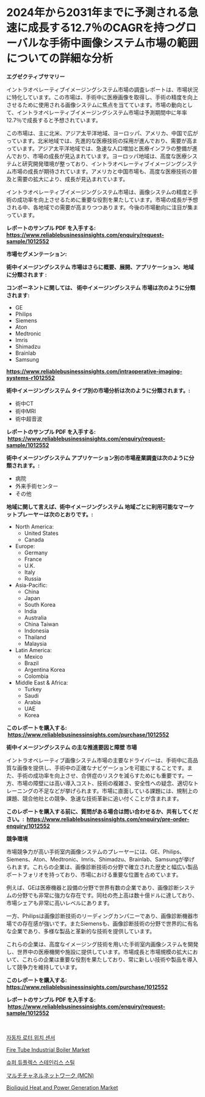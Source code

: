 <p><h1>2024年から2031年までに予測される急速に成長する12.7％のCAGRを持つグローバルな手術中画像システム市場の範囲についての詳細な分析</h1></p><p><strong>エグゼクティブサマリー</strong></p>
<p><p>イントラオペレーティブイメージングシステム市場の調査レポートは、市場状況に特化しています。この市場は、手術中に医療画像を取得し、手術の精度を向上させるために使用される画像システムに焦点を当てています。市場の動向として、イントラオペレーティブイメージングシステム市場は予測期間中に年率12.7％で成長すると予想されています。</p><p>この市場は、主に北米、アジア太平洋地域、ヨーロッパ、アメリカ、中国で広がっています。北米地域では、先進的な医療技術の採用が進んでおり、需要が高まっています。アジア太平洋地域では、急速な人口増加と医療インフラの整備が進んでおり、市場の成長が見込まれています。ヨーロッパ地域は、高度な医療システムと研究開発環境が整っており、イントラオペレーティブイメージングシステム市場の成長が期待されています。アメリカと中国市場も、高度な医療技術の普及と需要の拡大により、成長が見込まれています。</p><p>イントラオペレーティブイメージングシステム市場は、画像システムの精度と手術の成功率を向上させるために重要な役割を果たしています。市場の成長が予想される中、各地域での需要が高まりつつあります。今後の市場動向に注目が集まっています。</p></p>
<p><strong>レポートのサンプル PDF を入手する: <a href="https://www.reliablebusinessinsights.com/enquiry/request-sample/1012552">https://www.reliablebusinessinsights.com/enquiry/request-sample/1012552</a></strong></p>
<p><strong>市場セグメンテーション:</strong></p>
<p><strong> 術中イメージングシステム 市場はさらに概要、展開、アプリケーション、地域に分類されます :</strong></p>
<p><strong>コンポーネントに関しては、 術中イメージングシステム 市場は次のように分類されます: &nbsp;</strong></p>
<p><ul><li>GE</li><li>Philips</li><li>Siemens</li><li>Aton</li><li>Medtronic</li><li>Imris</li><li>Shimadzu</li><li>Brainlab</li><li>Samsung</li></ul></p>
<p><strong><a href="https://www.reliablebusinessinsights.com/intraoperative-imaging-systems-r1012552">https://www.reliablebusinessinsights.com/intraoperative-imaging-systems-r1012552</a></strong></p>
<p><strong> 術中イメージングシステム タイプ別の市場分析は次のように分類されます。:</strong></p>
<p><ul><li>術中CT</li><li>術中MRI</li><li>術中超音波</li></ul></p>
<p><strong>レポートのサンプル PDF を入手する: &nbsp;<a href="https://www.reliablebusinessinsights.com/enquiry/request-sample/1012552">https://www.reliablebusinessinsights.com/enquiry/request-sample/1012552</a></strong></p>
<p><strong> 術中イメージングシステム アプリケーション別の市場産業調査は次のように分類されます。:</strong></p>
<p><ul><li>病院</li><li>外来手術センター</li><li>その他</li></ul></p>
<p><strong>地域に関して言えば、術中イメージングシステム 地域ごとに利用可能なマーケットプレーヤーは次のとおりです。:</strong></p>
<p><ul>
    <li>
        North America:
        <ul>
            <li>United States</li>
            <li>Canada</li>
        </ul>
    </li>
    <li>
        Europe:
        <ul>
            <li>Germany</li>
            <li>France</li>
            <li>U.K.</li>
            <li>Italy</li>
            <li>Russia</li>
        </ul>
    </li>
    <li>
        Asia-Pacific:
        <ul>
            <li>China</li>
            <li>Japan</li>
            <li>South Korea</li>
            <li>India</li>
            <li>Australia</li>
            <li>China Taiwan</li>
            <li>Indonesia</li>
            <li>Thailand</li>
            <li>Malaysia</li>
        </ul>
    </li>
    <li>
        Latin America:
        <ul>
            <li>Mexico</li>
            <li>Brazil</li>
            <li>Argentina Korea</li>
            <li>Colombia</li>
        </ul>
    </li>
    <li>
        Middle East & Africa:
        <ul>
            <li>Turkey</li>
            <li>Saudi</li>
            <li>Arabia</li>
            <li>UAE</li>
            <li>Korea</li>
        </ul>
    </li>
    </ul></p>
<p><strong>このレポートを購入する: &nbsp;<a href="https://www.reliablebusinessinsights.com/purchase/1012552">https://www.reliablebusinessinsights.com/purchase/1012552</a></strong></p>
<p><strong>術中イメージングシステム の主な推進要因と障壁 市場</strong></p>
<p><p>イントラオペレーティブ画像システム市場の主要なドライバーは、手術中に高品質な画像を提供し、手術中の正確なナビゲーションを可能にすることです。また、手術の成功率を向上させ、合併症のリスクを減らすためにも重要です。一方、市場の障壁には高い導入コスト、技術の複雑さ、安全性への疑念、適切なトレーニングの不足などが挙げられます。市場に直面している課題には、規制上の課題、競合他社との競争、急速な技術革新に追い付くことが含まれます。</p></p>
<p><strong>このレポートを購入する前に、質問がある場合は問い合わせるか、共有してください。:&nbsp; <a href="https://www.reliablebusinessinsights.com/enquiry/pre-order-enquiry/1012552">https://www.reliablebusinessinsights.com/enquiry/pre-order-enquiry/1012552</a></strong></p>
<p><strong>競争環境</strong></p>
<p><p>市場競争力が高い手術室内画像システムのプレーヤーには、GE、Philips、Siemens、Aton、Medtronic、Imris、Shimadzu、Brainlab、Samsungが挙げられます。これらの企業は、画像診断技術の分野で確立された歴史と幅広い製品ポートフォリオを持っており、市場における重要な位置を占めています。</p><p>例えば、GEは医療機器と設備の分野で世界有数の企業であり、画像診断システムの分野でも非常に強力な存在です。同社の売上高は数十億ドルに達しており、市場シェアも非常に高いレベルにあります。</p><p>一方、Philipsは画像診断技術のリーディングカンパニーであり、画像診断機器市場での存在感が強いです。またSiemensも、画像診断技術の分野で世界的に有名な企業であり、多様な製品と革新的な技術を提供しています。</p><p>これらの企業は、高度なイメージング技術を用いた手術室内画像システムを開発し、世界中の医療機関や施設に提供しています。市場成長と市場規模の拡大において、これらの企業は重要な役割を果たしており、常に新しい技術や製品を導入して競争力を維持しています。</p></p>
<p><strong>このレポートを購入する: &nbsp; <a href="https://www.reliablebusinessinsights.com/purchase/1012552">https://www.reliablebusinessinsights.com/purchase/1012552</a></strong></p>
<p><strong>レポートのサンプル PDF を入手する: &nbsp;<a href="https://www.reliablebusinessinsights.com/enquiry/request-sample/1012552">https://www.reliablebusinessinsights.com/enquiry/request-sample/1012552</a></strong><strong></strong></p>
<p>&nbsp;</p>
<p><p><a href="https://github.com/rsg307664904/Market-Research-Report-List-2/blob/main/1379358113428.md">자동차 로터 위치 센서</a></p><p><a href="https://issuu.com/reportprime-2/docs/fire-tube-industrial-boiler-market-size-2030.pptx">Fire Tube Industrial Boiler Market</a></p><p><a href="https://github.com/muchswr/Market-Research-Report-List-1/blob/main/3189646113427.md">슈퍼 듀플렉스 스테인리스 스틸</a></p><p><a href="https://github.com/DanykaKilback/Market-Research-Report-List-1/blob/main/1960850121461.md">マルチチャネルネットワーク (MCN)</a></p><p><a href="https://github.com/nafiafirdania/Market-Research-Report-List-1/blob/main/bioliquid-heat-and-power-generation-market.md">Bioliquid Heat and Power Generation Market</a></p></p>